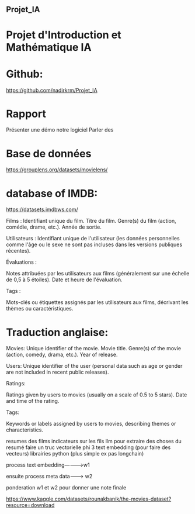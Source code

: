 ## Projet_IA

# Projet d'Introduction et Mathématique IA

# Github:
https://github.com/nadirkrm/Projet_IA

# Rapport
Présenter une démo notre logiciel 
Parler des 	

# Base de données 
https://grouplens.org/datasets/movielens/

# database of IMDB:
https://datasets.imdbws.com/


Films :
Identifiant unique du film.
Titre du film.
Genre(s) du film (action, comédie, drame, etc.).
Année de sortie.

Utilisateurs :
Identifiant unique de l'utilisateur (les données personnelles comme l'âge ou le sexe ne sont pas incluses dans les versions publiques récentes).

Évaluations :

Notes attribuées par les utilisateurs aux films (généralement sur une échelle de 0,5 à 5 étoiles).
Date et heure de l'évaluation.

Tags :

Mots-clés ou étiquettes assignés par les utilisateurs aux films, décrivant les thèmes ou caractéristiques.

# Traduction anglaise: 

Movies:
Unique identifier of the movie.
Movie title.
Genre(s) of the movie (action, comedy, drama, etc.).
Year of release.

Users:
Unique identifier of the user (personal data such as age or gender are not included in recent public releases).

Ratings:

Ratings given by users to movies (usually on a scale of 0.5 to 5 stars).
Date and time of the rating.

Tags:

Keywords or labels assigned by users to movies, describing themes or characteristics.


resumes des films 
indicateurs sur les fils 
llm pour extraire des choses du resumé 
faire un truc vectorielle
phi 3 
text embedding (pour faire des vecteurs)
librairies python (plus simple ex pas longchain)


process text embedding—--->w1


ensuite process meta data—--> w2

ponderation w1 et w2 pour donner une note finale 


https://www.kaggle.com/datasets/rounakbanik/the-movies-dataset?resource=download

